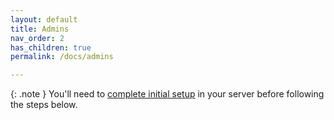 ```yaml
---
layout: default
title: Admins
nav_order: 2
has_children: true
permalink: /docs/admins

---
```


{: .note }
You'll need to [complete initial setup](https://help.dustup.gg/en/articles/8565503-how-do-i-set-up-dustup-for-the-first-time) in your server before following the steps below.

